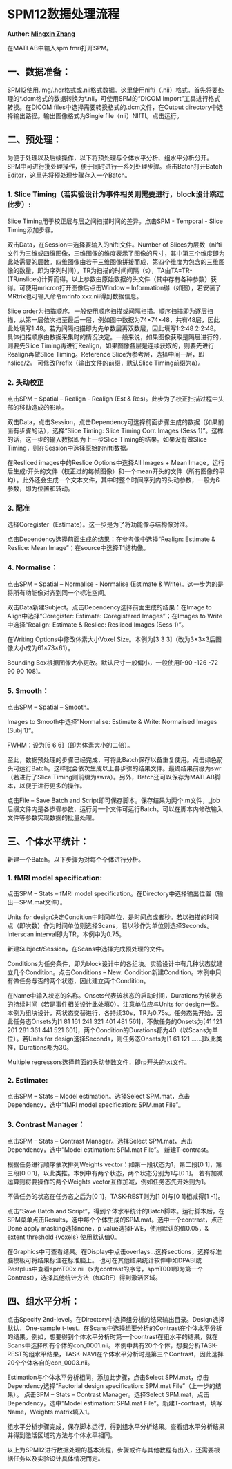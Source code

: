 # SPM12数据处理流程
__Auther: [Mingxin Zhang](https://github.com/nkMengXin)__

在MATLAB中输入spm fmri打开SPM。

## 一、数据准备：
SPM12使用.img/.hdr格式或.nii格式数据。这里使用nifti（.nii）格式。首先将要处理的*.dcm格式的数据转换为*.nii，可使用SPM的“DICOM Import”工具进行格式转换。在DICOM files中选择需要转换格式的.dcm文件，在Output directory中选择输出路径。输出图像格式为Single file（nii）NIfTI。点击运行。

## 二、预处理：
为便于处理以及后续操作，以下将预处理与个体水平分析、组水平分析分开。SPM中可进行批处理操作，便于同时进行一系列处理步骤。点击Batch打开Batch Editor，这里先将预处理步骤存入一个Batch。

### 1. Slice Timing（若实验设计为事件相关则需要进行，block设计跳过此步）:
Slice Timing用于校正层与层之间扫描时间的差异。点击SPM - Temporal - Slice Timing添加步骤。

双击Data，在Session中选择要输入的nifti文件。Number of Slices为层数（nifti文件为三维或四维图像，三维图像的维度表示了图像的尺寸，其中第三个维度即为此处需要的层数。四维图像由若干三维图像拼接而成，第四个维度为包含的三维图像的数量，即为序列时间），TR为扫描的时间间隔（s），TA由TA=TR-(TR/nslices)计算而得。以上参数由原始数据的头文件（其中存有各种参数）获得。可使用mricron打开图像后点击Window – Information得（如图），若安装了MRtrix也可输入命令mrinfo xxx.nii得到数据信息。

Slice order为扫描顺序。一般使用顺序扫描或间隔扫描。顺序扫描即为逐层扫描，从第一层依次扫至最后一层，例如图中数据为74×74×48，共有48层，因此此处填写1:48。若为间隔扫描即为先单数层再双数层，因此填写1:2:48 2:2:48。具体扫描顺序由数据采集时的情况决定。一般来说，如果图像获取是隔层进行的，则要先Slice Timing再进行Realign，如果图像各层是连续获取的，则要先进行Realign再做Slice Timing。Reference Slice为参考层，选择中间一层，即nslice/2。
可修改Prefix（输出文件的前缀，默认Slice Timing前缀为a）。

### 2. 头动校正
点击SPM – Spatial – Realign - Realign (Est & Res)。此步为了校正扫描过程中头部的移动造成的影响。

双击Data，点击Session，点击Dependency可选择前面步骤生成的数据（如果前面有步骤的话），选择“Slice Timing: Slice Timing Corr. Images (Sess 1)”。这样的话，这一步的输入数据即为上一步Slice Timing的结果。如果没有做Slice Timing，则在Session中选择原始的nifti数据。

在Resliced images中的Reslice Options中选择All Images + Mean Image，运行后生成r开头的文件（校正过的每帧图像）和一个mean开头的文件（所有图像的平均）。此外还会生成一个文本文件，其中时整个时间序列内的头动参数，一般为6参数，即为位置和转动。

### 3. 配准
选择Coregister（Estimate）。这一步是为了将功能像与结构像对准。

点击Dependency选择前面生成的结果：在参考像中选择“Realign: Estimate & Reslice: Mean Image”；在source中选择T1结构像。


### 4. Normalise：
点击SPM – Spatial – Normalise - Normalise (Estimate & Write)。这一步为的是将所有功能像对齐到同一个标准空间。

双击Data新建Subject。点击Dependency选择前面生成的结果：在Image to Align中选择“Coregister: Estimate: Coregistered Images”；在Images to Write中选择“Realign: Estimate & Reslice: Resliced Images (Sess 1)”。

在Writing Options中修改体素大小Voxel Size。本例为[3  3  3]（改为3×3×3后图像大小成为61×73×61）。

Bounding Box根据图像大小更改。默认尺寸一般偏小，一般使用[-90 -126 -72 
90 90 108]。

### 5. Smooth：
点击SPM – Spatial – Smooth。

Images to Smooth中选择”Normalise: Estimate & Write: Normalised Images (Subj 1)”。

FWHM：设为[6  6  6]（即为体素大小的二倍）。

至此，数据预处理的步骤已经完成，可将此Batch保存以备重复使用。点击绿色箭头可运行Batch。这样就会依次生成以上各步骤的结果文件。最终结果前缀为swr（若进行了Slice Timing则前缀为swra）。另外，Batch还可以保存为MATLAB脚本，以便于进行更多的操作。

点击File – Save Batch and Script即可保存脚本。保存结果为两个.m文件，_job后缀文件内是各步骤参数，运行另一个文件可运行Batch。可以在脚本内修改输入文件等参数实现数据的批量处理。

## 三、个体水平统计：
新建一个Batch。以下步骤为对每个个体进行分析。

### 1. fMRI model specification:
点击SPM – Stats – fMRI model specification。在Directory中选择输出位置（输出一SPM.mat文件）。

Units for design决定Condition中时间单位，是时间点或者秒。若以扫描的时间点（即次数）作为时间单位则选择Scans，若以秒作为单位则选择Seconds。Interscan interval即为TR，本例中为0.75。

新建Subject/Session，在Scans中选择完成预处理的文件。

Conditions为任务条件，即为block设计中的各组块。实验设计中有几种状态就建立几个Condition。点击Conditions – New: Condition新建Condition。本例中只有做任务与否的两个状态，因此建立两个Condition。

在Name中输入状态的名称。Onsets代表该状态的启动时间，Durations为该状态的持续时间（若是事件相关设计此处填0）。注意单位应与Units for design一致。本例为组块设计，两状态交替进行，各持续30s，TR为0.75s。任务态先开始，因此任务态Onsets为[1  81  161  241  321  401  481  561]，不做任务的Onsets为[41  121  201  281  361  441  521  601]，两个Condition的Durations都为40（以Scans为单位）。若Units for design选择Seconds，则任务态Onsets为[1 61 121 ……]以此类推，Durations都为30。

Multiple regressors选择前面的头动参数文件，即rp开头的txt文件。

### 2. Estimate:
点击SPM – Stats – Model estimation。选择Select SPM.mat，点击Dependency，选中”fMRI model specification: SPM.mat File”。

### 3. Contrast Manager：
点击SPM – Stats – Contrast Manager。选择Select SPM.mat，点击Dependency，选中”Model estimation: SPM.mat File”。
新建T-contrast。

根据任务进行顺序依次排列Weights vector：如第一段状态为1，第二段[0  1]，第三段[0  0  1]，以此类推。本例中有两个状态，两个状态分别为1与[0 1]。
若有加减运算则将要操作的两个Weights vector互作加减，例如任务态先开始则为1。

不做任务的状态在任务态之后为[0  1]，TASK-REST则为[1  0]与[0  1]相减得[1 -1]。

点击“Save Batch and Script”，得到个体水平统计的Batch脚本。运行脚本后，在SPM菜单点击Results，选中每个个体生成的SPM.mat。选中一个contrast，点击Done
apply masking选择none，p value选择FWE，使用默认的值0.05，& extent threshold {voxels} 使用默认值0。

在Graphics中可查看结果。在Display中点击overlays...选择sections，选择标准脑模板可将结果标注在标准脑上。
也可在其他结果统计软件中如DPABI或Restplus中查看spmT00x.nii（x为contrast的序号，spmT001即为第一个Contrast），选择其他统计方法（如GRF）得到激活区域。

## 四、组水平分析：
点击Specify 2nd-level。在Directory中选择组分析的结果输出目录。Design选择默认，One-sample t-test。在Scans中选择想要分析的Contrast在个体水平分析的结果。例如，想要得到个体水平分析时第一个contrast在组水平的结果，就在Scans中选择所有个体的con_0001.nii。本例中共有20个个体，想要分析TASK-REST的组水平结果，TASK-NAVI在个体水平分析时是第三个Contrast，因此选择20个个体各自的con_0003.nii。

Estimation与个体水平分析相同，添加此步骤，点击Select SPM.mat，点击Dependency选择“Factorial design specification: SPM.mat File”（上一步的结果）。
点击SPM – Stats – Contrast Manager。选择Select SPM.mat，点击Dependency，选中”Model estimation: SPM.mat File”。新建T-contrast，填写Name，Weights matrix填入1。

组水平分析步骤完成，保存脚本运行，得到组水平分析结果。查看组水平分析结果并得到激活区域的方法与个体水平相同。

以上为SPM12进行数据处理的基本流程，步骤或许与其他教程有出入，还需要根据任务以及实验设计具体情况而定。
